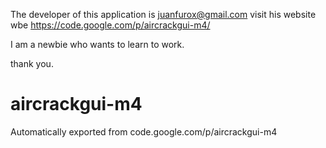 The developer of this application is juanfurox@gmail.com 
visit his website wbe https://code.google.com/p/aircrackgui-m4/

I am a newbie who wants to learn to work.

thank you.

# aircrackgui-m4
Automatically exported from code.google.com/p/aircrackgui-m4
